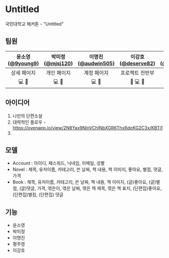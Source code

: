 # Untitled
국민대학교 해커톤 - "Untitled"

## 팀원
|윤소영([@9young9](https://github.com/9young9))|박미정([@mjsj120](https://github.com/mjsj120))|이명진([@audwin505](https://github.com/audwin505))|이강호([@deserve82](https://github.com/deserve82))|평주영([@anthologia](https://github.com/anthologia))|
|:---:|:---:|:---:|:---:|:---:|
|상세 페이지|개인 페이지|계정 페이지|프로젝트 전반부|메인 페이지|
|💻 🤔 |💻 🤔|💻 🤔|🚧 💻 🤔  |💻 🤔|

## 아이디어
1. 나만의 단편소설
2. 대략적인 플로우 - https://ovenapp.io/view/2N8Yax9NlnVChINbXGR6Thx6doKG2C3x/KBTi1
3.

## 모델
- Account
: 아이디, 패스워드, 닉네임, 이메일, 성별
- Novel
: 제목, 유저이름, 카테고리, 쓴 날짜, 책 내용, 책 이미지, 좋아요, 별점, 댓글, 가격
- Book
: 제목, 유저이름, 카테고리, 쓴 날짜, 책 내용, 책 이미지, (글)좋아요, (글)별점, (글)댓글, 가격,
  엮은이, 엮은 날짜, 엮은 책 제목, 엮은 책 표지, (단편집)좋아요, (단편집)별점, (단편집) 댓글

## 기능
- 윤소영
- 박미정
- 이명진
- 평주영
- 이강호